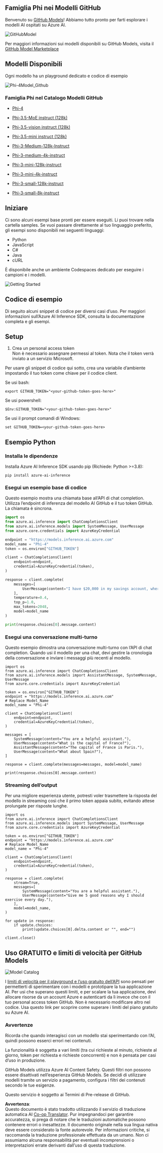 <!--
CO_OP_TRANSLATOR_METADATA:
{
  "original_hash": "fb67a08b9fc911a10ed58081fadef416",
  "translation_date": "2025-05-09T08:48:30+00:00",
  "source_file": "md/01.Introduction/02/02.GitHubModel.md",
  "language_code": "it"
}
-->
## Famiglia Phi nei Modelli GitHub

Benvenuto su [GitHub Models](https://github.com/marketplace/models)! Abbiamo tutto pronto per farti esplorare i modelli AI ospitati su Azure AI.

![GitHubModel](../../../../../translated_images/GitHub_ModelCatalog.4fc858ab26afe64c43f5e423ad0c5c733878bb536fdb027a5bcf1f80c41b0633.it.png)

Per maggiori informazioni sui modelli disponibili su GitHub Models, visita il [GitHub Model Marketplace](https://github.com/marketplace/models)

## Modelli Disponibili

Ogni modello ha un playground dedicato e codice di esempio

![Phi-4Model_Github](../../../../../translated_images/GitHub_ModelPlay.998e294f6ee69c3ca174c880b32af9feec4221d0d787de899ad9bb2da3b58981.it.png)

### Famiglia Phi nel Catalogo Modelli GitHub

- [Phi-4](https://github.com/marketplace/models/azureml/Phi-4)

- [Phi-3.5-MoE instruct (128k)](https://github.com/marketplace/models/azureml/Phi-3-5-MoE-instruct)

- [Phi-3.5-vision instruct (128k)](https://github.com/marketplace/models/azureml/Phi-3-5-vision-instruct)

- [Phi-3.5-mini instruct (128k)](https://github.com/marketplace/models/azureml/Phi-3-5-mini-instruct)

- [Phi-3-Medium-128k-Instruct](https://github.com/marketplace/models/azureml/Phi-3-medium-128k-instruct)

- [Phi-3-medium-4k-instruct](https://github.com/marketplace/models/azureml/Phi-3-medium-4k-instruct)

- [Phi-3-mini-128k-instruct](https://github.com/marketplace/models/azureml/Phi-3-mini-128k-instruct)

- [Phi-3-mini-4k-instruct](https://github.com/marketplace/models/azureml/Phi-3-mini-4k-instruct)

- [Phi-3-small-128k-instruct](https://github.com/marketplace/models/azureml/Phi-3-small-128k-instruct)

- [Phi-3-small-8k-instruct](https://github.com/marketplace/models/azureml/Phi-3-small-8k-instruct)

## Iniziare

Ci sono alcuni esempi base pronti per essere eseguiti. Li puoi trovare nella cartella samples. Se vuoi passare direttamente al tuo linguaggio preferito, gli esempi sono disponibili nei seguenti linguaggi:

- Python
- JavaScript
- C#
- Java
- cURL

È disponibile anche un ambiente Codespaces dedicato per eseguire i campioni e i modelli.

![Getting Started](../../../../../translated_images/GitHub_ModelGetStarted.b4b839a081583da39bc976c2f0d8ac4603d3b8c23194b16cc9e0a1014f5611d0.it.png)


## Codice di esempio

Di seguito alcuni snippet di codice per diversi casi d’uso. Per maggiori informazioni sull’Azure AI Inference SDK, consulta la documentazione completa e gli esempi.

## Setup

1. Crea un personal access token  
Non è necessario assegnare permessi al token. Nota che il token verrà inviato a un servizio Microsoft.

Per usare gli snippet di codice qui sotto, crea una variabile d’ambiente impostando il tuo token come chiave per il codice client.

Se usi bash:  
```
export GITHUB_TOKEN="<your-github-token-goes-here>"
```  
Se usi powershell:  

```
$Env:GITHUB_TOKEN="<your-github-token-goes-here>"
```

Se usi il prompt comandi di Windows:

```
set GITHUB_TOKEN=<your-github-token-goes-here>
```

## Esempio Python

### Installa le dipendenze  
Installa Azure AI Inference SDK usando pip (Richiede: Python >=3.8):

```
pip install azure-ai-inference
```  
### Esegui un esempio base di codice

Questo esempio mostra una chiamata base all’API di chat completion. Utilizza l’endpoint di inferenza del modello AI GitHub e il tuo token GitHub. La chiamata è sincrona.

```python
import os
from azure.ai.inference import ChatCompletionsClient
from azure.ai.inference.models import SystemMessage, UserMessage
from azure.core.credentials import AzureKeyCredential

endpoint = "https://models.inference.ai.azure.com"
model_name = "Phi-4"
token = os.environ["GITHUB_TOKEN"]

client = ChatCompletionsClient(
    endpoint=endpoint,
    credential=AzureKeyCredential(token),
)

response = client.complete(
    messages=[
        UserMessage(content="I have $20,000 in my savings account, where I receive a 4% profit per year and payments twice a year. Can you please tell me how long it will take for me to become a millionaire? Also, can you please explain the math step by step as if you were explaining it to an uneducated person?"),
    ],
    temperature=0.4,
    top_p=1.0,
    max_tokens=2048,
    model=model_name
)

print(response.choices[0].message.content)
```

### Esegui una conversazione multi-turno

Questo esempio dimostra una conversazione multi-turno con l’API di chat completion. Quando usi il modello per una chat, devi gestire la cronologia della conversazione e inviare i messaggi più recenti al modello.

```
import os
from azure.ai.inference import ChatCompletionsClient
from azure.ai.inference.models import AssistantMessage, SystemMessage, UserMessage
from azure.core.credentials import AzureKeyCredential

token = os.environ["GITHUB_TOKEN"]
endpoint = "https://models.inference.ai.azure.com"
# Replace Model_Name
model_name = "Phi-4"

client = ChatCompletionsClient(
    endpoint=endpoint,
    credential=AzureKeyCredential(token),
)

messages = [
    SystemMessage(content="You are a helpful assistant."),
    UserMessage(content="What is the capital of France?"),
    AssistantMessage(content="The capital of France is Paris."),
    UserMessage(content="What about Spain?"),
]

response = client.complete(messages=messages, model=model_name)

print(response.choices[0].message.content)
```

### Streaming dell’output

Per una migliore esperienza utente, potresti voler trasmettere la risposta del modello in streaming così che il primo token appaia subito, evitando attese prolungate per risposte lunghe.

```
import os
from azure.ai.inference import ChatCompletionsClient
from azure.ai.inference.models import SystemMessage, UserMessage
from azure.core.credentials import AzureKeyCredential

token = os.environ["GITHUB_TOKEN"]
endpoint = "https://models.inference.ai.azure.com"
# Replace Model_Name
model_name = "Phi-4"

client = ChatCompletionsClient(
    endpoint=endpoint,
    credential=AzureKeyCredential(token),
)

response = client.complete(
    stream=True,
    messages=[
        SystemMessage(content="You are a helpful assistant."),
        UserMessage(content="Give me 5 good reasons why I should exercise every day."),
    ],
    model=model_name,
)

for update in response:
    if update.choices:
        print(update.choices[0].delta.content or "", end="")

client.close()
```

## Uso GRATUITO e limiti di velocità per GitHub Models

![Model Catalog](../../../../../translated_images/GitHub_Model.0c2abb992151c5407046e2b763af51505ff709f04c0950785e0300fdc8c55a0c.it.png)

I [limiti di velocità per il playground e l’uso gratuito dell’API](https://docs.github.com/en/github-models/prototyping-with-ai-models#rate-limits) sono pensati per permetterti di sperimentare con i modelli e prototipare la tua applicazione AI. Per usi che superano questi limiti, e per scalare la tua applicazione, devi allocare risorse da un account Azure e autenticarti da lì invece che con il tuo personal access token GitHub. Non è necessario modificare altro nel codice. Usa questo link per scoprire come superare i limiti del piano gratuito su Azure AI.


### Avvertenze

Ricorda che quando interagisci con un modello stai sperimentando con l’AI, quindi possono esserci errori nei contenuti.

La funzionalità è soggetta a vari limiti (tra cui richieste al minuto, richieste al giorno, token per richiesta e richieste concorrenti) e non è pensata per casi d’uso in produzione.

GitHub Models utilizza Azure AI Content Safety. Questi filtri non possono essere disattivati nell’esperienza GitHub Models. Se decidi di utilizzare modelli tramite un servizio a pagamento, configura i filtri dei contenuti secondo le tue esigenze.

Questo servizio è soggetto ai Termini di Pre-release di GitHub.

**Avvertenza**:  
Questo documento è stato tradotto utilizzando il servizio di traduzione automatica AI [Co-op Translator](https://github.com/Azure/co-op-translator). Pur impegnandoci per garantire accuratezza, si prega di notare che le traduzioni automatiche possono contenere errori o inesattezze. Il documento originale nella sua lingua nativa deve essere considerato la fonte autorevole. Per informazioni critiche, si raccomanda la traduzione professionale effettuata da un umano. Non ci assumiamo alcuna responsabilità per eventuali incomprensioni o interpretazioni errate derivanti dall’uso di questa traduzione.